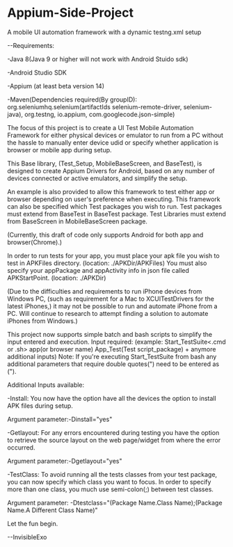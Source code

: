 # Appium-Side-Project
A mobile UI automation framework with a dynamic testng.xml setup


--Requirements:


-Java 8(Java 9 or higher will not work with Android Stuido sdk) 


-Android Studio SDK


-Appium (at least beta version 14) 


-Maven(Dependencies required(By groupID): org.seleniumhq.selenium(artifactIds selenium-remote-driver, selenium-java), org.testng, io.appium, com.googlecode.json-simple) 

The focus of this project is to create a UI Test Mobile Automation Framework for either physical devices or emulator to run from a PC without the hassle to manually enter device udid or specify whether application is browser or mobile app during setup. 

This Base library, (Test_Setup, MobileBaseScreen, and BaseTest), is designed to create Appium Drivers for Android, based on any number of devices connected or active emulators, and simplify the setup. 

An example is also provided to allow this framework to test either app or browser depending on user's preference when executing. This framework can also be specified which Test packages you wish to run. Test packages must extend from BaseTest in BaseTest package. Test Libraries must extend from BaseScreen in MobileBaseScreen package.

(Currently, this draft of code only supports Android for both app and browser(Chrome).)

In order to run tests for your app, you must place your apk file you wish to test in APKFiles directory. (location: ./APKDir/APKFiles) You must also specify your appPackage and appActivity info in json file called APKStartPoint. (location: ./APKDir)

(Due to the difficulties and requirements to run iPhone devices from Windows PC, (such as requirement for a Mac to XCUITestDrivers for the latest iPhones,) it may not be possible to run and automate iPhone from a PC. Will continue to research to attempt finding a solution to automate iPhones from Windows.)

This project now supports simple batch and bash scripts to simplify the input entered and execution. 
Input required: (example: Start_TestSuite<.cmd or .sh> app(or browser name) App_Test(Test script_package) + anymore additional inputs)
Note: If you're executing Start_TestSuite from bash any additional parameters that require double quotes(") need to be entered as (\").

Additional Inputs available:

-Install: You now have the option have all the devices the option to install APK files during setup. 

Argument parameter:-Dinstall="yes"

-Getlayout: For any errors encountered during testing you have the option to retrieve the source layout on the web page/widget from where the error occurred.

 Argument parameter:-Dgetlayout="yes"
 
 -TestClass: To avoid running all the tests classes from your test package, you can now specify which class you want to focus. In order to specify more than one class, you much use semi-colon(;) between test classes.
 
 Argument parameter: -Dtestclass="(Package Name.Class Name);(Package Name.A Different Class Name)"



Let the fun begin. 

--InvisibleExo